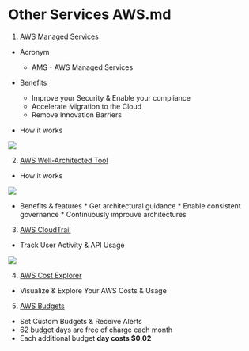 # Other Services AWS.md

1) [AWS Managed Services](https://aws.amazon.com/managed-services/)
* Acronym
    * AMS - AWS Managed Services
* Benefits
    * Improve your Security & Enable your compliance
    * Accelerate Migration to the Cloud
    * Remove Innovation Barriers
    
* How it works

[<img src="https://i.imgur.com/PuRxqxg.png">](https://i.imgur.com/PuRxqxg.png)

2) [AWS Well-Architected Tool](https://us-east-2.console.aws.amazon.com/wellarchitected/home?region=us-east-2#/welcome)
* How it works

[<img src="https://i.imgur.com/wq4OG7C.png">](https://i.imgur.com/wq4OG7C.png)

* Benefits & features
      * Get architectural guidance
      * Enable consistent governance
      * Continuously improuve architectures
      
3) [AWS CloudTrail](https://docs.aws.amazon.com/awscloudtrail/latest/userguide/cloudtrail-user-guide.html?icmpid=docs_cloudtrail_console)
* Track User Activity & API Usage

[<img src="https://i.imgur.com/TEEbN9F.png">](https://i.imgur.com/TEEbN9F.png)

4) [AWS Cost Explorer](https://docs.aws.amazon.com/awsaccountbilling/latest/aboutv2/ce-what-is.html)
* Visualize & Explore Your AWS Costs & Usage

5) [AWS Budgets](https://docs.aws.amazon.com/awsaccountbilling/latest/aboutv2/budgets-managing-costs.html)
* Set Custom Budgets & Receive Alerts
* 62 budget days are free of charge each month
* Each additional budget **day costs $0.02**
